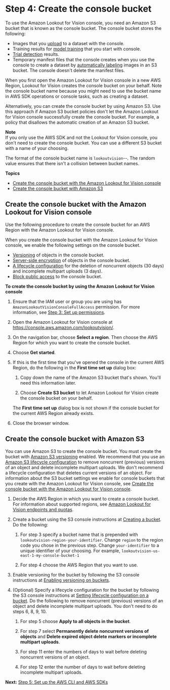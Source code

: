 # Step 4: Create the console bucket<a name="su-create-console-bucket"></a>

To use the Amazon Lookout for Vision console, you need an Amazon S3 bucket that is known as the console bucket\. The console bucket stores the following:
+ Images that you [upload](create-dataset-computer-upload.md) to a dataset with the console\.
+ Training results for [model training](model-train.md#create-model-console) that you start with console\. 
+ [Trial detection](trial-detection.md) results\.
+ Temporary manifest files that the console creates when you use the console to create a dataset by [automatically labeling](create-dataset-s3.md#create-dataset-s3-auto-label) images in an S3 bucket\. The console doesn't delete the manifest files\. 

When you first open the Amazon Lookout for Vision console in a new AWS Region, Lookout for Vision creates the console bucket on your behalf\. Note the console bucket name because you might need to use the bucket name in AWS SDK operations or console tasks, such as creating a dataset\.

Alternatively, you can create the console bucket by using Amazon S3\. Use this approach if Amazon S3 bucket policies don't let the Amazon Lookout for Vision console successfully create the console bucket\. For example, a policy that disallows the automatic creation of an Amazon S3 bucket\. 

**Note**  
If you only use the AWS SDK and not the Lookout for Vision console, you don't need to create the console bucket\. You can use a different S3 bucket with a name of your choosing\.

The format of the console bucket name is `lookoutvision`\-*<region>*\-*<random value>*\. The random value ensures that there isn't a collision between bucket names\.

**Topics**
+ [Create the console bucket with the Amazon Lookout for Vision console](#su-create-console-bucket-lfv-procedure)
+ [Create the console bucket with Amazon S3](#su-create-console-bucket-s3-procedure)

## Create the console bucket with the Amazon Lookout for Vision console<a name="su-create-console-bucket-lfv-procedure"></a>

Use the following procedure to create the console bucket for an AWS Region with the Amazon Lookout for Vision console\.

When you create the console bucket with the Amazon Lookout for Vision console, we enable the following settings on the console bucket\.
+ [Versioning](https://docs.aws.amazon.com/AmazonS3/latest/userguide/manage-versioning-examples.html) of objects in the console bucket\.
+ [Server\-side encryption](https://docs.aws.amazon.com/AmazonS3/latest/userguide/default-bucket-encryption.html) of objects in the console bucket\.
+ [A lifecycle configuration](https://docs.aws.amazon.com/AmazonS3/latest/userguide/object-lifecycle-mgmt.html) for the deletion of noncurrent objects \(30 days\) and incomplete multipart uploads \(3 days\)\. 
+ [Block public access](https://docs.aws.amazon.com/AmazonS3/latest/userguide/access-control-block-public-access.html) to the console bucket\.

**To create the console bucket by using the Amazon Lookout for Vision console**

1. Ensure that the IAM user or group you are using has `AmazonLookoutVisionConsoleFullAccess` permission\. For more information, see [Step 3: Set up permissions](su-setup-permissions.md)\.

1. Open the Amazon Lookout for Vision console at [ https://console\.aws\.amazon\.com/lookoutvision/]( https://console.aws.amazon.com/lookoutvision/)\.

1. On the navigation bar, choose **Select a region**\. Then choose the AWS Region for which you want to create the console bucket\.

1. Choose **Get started**\.

1. If this is the first time that you've opened the console in the current AWS Region, do the following in the **First time set up** dialog box:

   1. Copy down the name of the Amazon S3 bucket that's shown\. You'll need this information later\.

   1. Choose **Create S3 bucket** to let Amazon Lookout for Vision create the console bucket on your behalf\.

   The **First time set up** dialog box is not shown if the console bucket for the current AWS Region already exists\.

1. Close the browser window\.

## Create the console bucket with Amazon S3<a name="su-create-console-bucket-s3-procedure"></a>

You can use Amazon S3 to create the console bucket\. You must create the bucket with [Amazon S3 versioning](https://docs.aws.amazon.com/AmazonS3/latest/userguide/Versioning.html) enabled\. We recommend that you use an [Amazon S3 lifecycle configuration](https://docs.aws.amazon.com/AmazonS3/latest/userguide/object-lifecycle-mgmt.html) to remove noncurrent \(previous\) versions of an object and delete incomplete multipart uploads\. We don't recommend a lifecycle configuration that deletes current versions of an object\. For information about the S3 bucket settings we enable for console buckets that you create with the Amazon Lookout for Vision console, see [Create the console bucket with the Amazon Lookout for Vision console](#su-create-console-bucket-lfv-procedure)\. 

1. Decide the AWS Region in which you want to create a console bucket\. For information about supported regions, see [Amazon Lookout for Vision endpoints and quotas](https://docs.aws.amazon.com/general/latest/gr/lookoutvision.html)\.

1. Create a bucket using the S3 console instructions at [Creating a bucket](https://docs.aws.amazon.com/AmazonS3/latest/userguide/create-bucket-overview.html)\. Do the following:

   1. For step 3 specify a bucket name that is prepended with `lookoutvision-region-your-identifier`\. Change `region` to the region code you chose in the previous step\. Change `your-identifier` to a unique identifier of your choosing\. For example, `lookoutvision-us-east-1-my-console-bucket-1`

   1. For step 4 choose the AWS Region that you want to use\.

1. Enable versioning for the bucket by following the S3 console instructions at [Enabling versioning on buckets](https://docs.aws.amazon.com/AmazonS3/latest/userguide/manage-versioning-examples.html)\. 

1. \(Optional\) Specify a lifecycle configuration for the bucket by following the S3 console instructions at [Setting lifecycle configuration on a bucket](https://docs.aws.amazon.com/AmazonS3/latest/userguide/how-to-set-lifecycle-configuration-intro.html)\. Do the following to remove noncurrent \(previous\) versions of an object and delete incomplete multipart uploads\. You don't need to do steps 6, 8, 9, 10\. 

   1. For step 5 choose **Apply to all objects in the bucket**\.

   1. For step 7 select **Permanently delete noncurrent versions of objects** and **Delete expired object delete markers or incomplete multipart uploads**\.

   1. For step 11 enter the numbers of days to wait before deleting noncurrent versions of an object\.

   1. For step 12 enter the number of days to wait before deleting incomplete multipart uploads\. 

**Next:** [Step 5: Set up the AWS CLI and AWS SDKs](su-awscli-sdk.md)